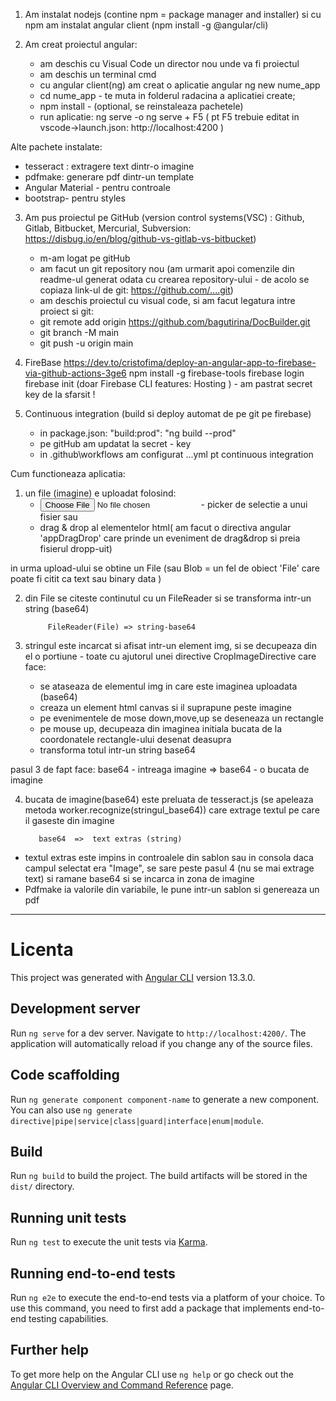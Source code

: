 1. Am instalat nodejs (contine npm = package manager and installer)
   si cu npm am instalat angular client (npm install -g @angular/cli)

2. Am creat proiectul angular:
   - am deschis cu Visual Code un director nou unde va fi proiectul
   - am deschis un terminal cmd
   - cu angular client(ng) am creat o aplicatie angular
     ng new nume_app
   - cd nume_app - te muta in folderul radacina a aplicatiei create;
   - npm install - (optional, se reinstaleaza pachetele)
   - run aplicatie:
     ng serve -o
     ng serve + F5 ( pt F5 trebuie editat in vscode->launch.json: http://localhost:4200 )

Alte pachete instalate:

- tesseract : extragere text dintr-o imagine
- pdfmake: generare pdf dintr-un template
- Angular Material - pentru controale
- bootstrap- pentru styles

3. Am pus proiectul pe GitHub (version control systems(VSC) : Github, Gitlab, Bitbucket, Mercurial, Subversion: https://disbug.io/en/blog/github-vs-gitlab-vs-bitbucket)

   - m-am logat pe gitHub
   - am facut un git repository nou
     (am urmarit apoi comenzile din readme-ul generat odata cu crearea repository-ului - de acolo se copiaza link-ul de git: https://github.com/....git)
   - am deschis proiectul cu visual code, si am facut legatura intre proiect si git:
   - git remote add origin https://github.com/bagutirina/DocBuilder.git
   - git branch -M main
   - git push -u origin main

4. FireBase
   https://dev.to/cristofima/deploy-an-angular-app-to-firebase-via-github-actions-3ge6
   npm install -g firebase-tools
   firebase login
   firebase init (doar Firebase CLI features: Hosting ) - am pastrat secret key de la sfarsit !

5. Continuous integration (build si deploy automat de pe git pe firebase)
   - in package.json: "build:prod": "ng build --prod"
   - pe gitHub am updatat la secret - key
   - in .github\workflows am configurat ...yml pt continuous integration

Cum functioneaza aplicatia:

1. un file (imagine) e uploadat folosind:
   - <input  type="file" > - picker de selectie a unui fisier
     sau
   - drag & drop al elementelor html( am facut o directiva angular 'appDragDrop' care prinde un eveniment de drag&drop si preia fisierul dropp-uit)

in urma upload-ului se obtine un File (sau Blob = un fel de obiect 'File' care poate fi citit ca text sau binary data )

2.  din File se citeste continutul cu un FileReader si se transforma intr-un string (base64)

             FileReader(File) => string-base64

3.  stringul este incarcat si afisat intr-un element img, si se decupeaza din el o portiune - toate cu ajutorul unei directive CropImageDirective care face:
    - se ataseaza de elementul img in care este imaginea uploadata (base64)
    - creaza un element html canvas si il suprapune peste imagine
    - pe evenimentele de mose down,move,up se deseneaza un rectangle
    - pe mouse up, decupeaza din imaginea initiala bucata de la coordonatele rectangle-ului desenat deasupra
    - transforma totul intr-un string base64

pasul 3 de fapt face:
base64 - intreaga imagine => base64 - o bucata de imagine

4.  bucata de imagine(base64) este preluata de tesseract.js (se apeleaza metoda worker.recognize(stringul_base64)) care extrage textul pe care il gaseste din imagine

           base64  =>  text extras (string)

- textul extras este impins in controalele din sablon sau in consola
  daca campul selectat era "Image", se sare peste pasul 4 (nu se mai extrage text) si ramane base64 si se incarca in zona de imagine
- Pdfmake ia valorile din variabile, le pune intr-un sablon si genereaza un pdf

---

# Licenta

This project was generated with [Angular CLI](https://github.com/angular/angular-cli) version 13.3.0.

## Development server

Run `ng serve` for a dev server. Navigate to `http://localhost:4200/`. The application will automatically reload if you change any of the source files.

## Code scaffolding

Run `ng generate component component-name` to generate a new component. You can also use `ng generate directive|pipe|service|class|guard|interface|enum|module`.

## Build

Run `ng build` to build the project. The build artifacts will be stored in the `dist/` directory.

## Running unit tests

Run `ng test` to execute the unit tests via [Karma](https://karma-runner.github.io).

## Running end-to-end tests

Run `ng e2e` to execute the end-to-end tests via a platform of your choice. To use this command, you need to first add a package that implements end-to-end testing capabilities.

## Further help

To get more help on the Angular CLI use `ng help` or go check out the [Angular CLI Overview and Command Reference](https://angular.io/cli) page.
